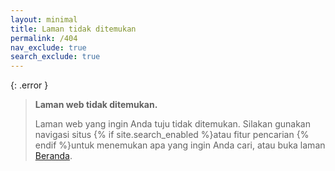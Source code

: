 ```yaml
---
layout: minimal
title: Laman tidak ditemukan
permalink: /404
nav_exclude: true
search_exclude: true
---
```


{: .error }
> <b>Laman web tidak ditemukan.</b>
>
> Laman web yang ingin Anda tuju tidak ditemukan. Silakan gunakan navigasi situs {% if site.search_enabled %}atau fitur pencarian {% endif %}untuk menemukan apa yang ingin Anda cari, atau buka laman <a href="{{ site.url }}{{ site.baseurl }}/">Beranda</a>.
